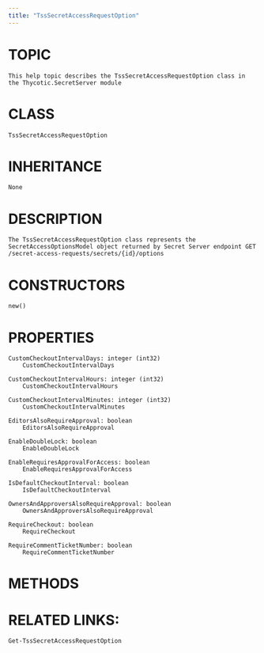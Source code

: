 ```yaml
---
title: "TssSecretAccessRequestOption"
---
```


# TOPIC
    This help topic describes the TssSecretAccessRequestOption class in the Thycotic.SecretServer module

# CLASS
    TssSecretAccessRequestOption

# INHERITANCE
    None

# DESCRIPTION
    The TssSecretAccessRequestOption class represents the SecretAccessOptionsModel object returned by Secret Server endpoint GET /secret-access-requests/secrets/{id}/options

# CONSTRUCTORS
    new()

# PROPERTIES
    CustomCheckoutIntervalDays: integer (int32)
        CustomCheckoutIntervalDays

    CustomCheckoutIntervalHours: integer (int32)
        CustomCheckoutIntervalHours

    CustomCheckoutIntervalMinutes: integer (int32)
        CustomCheckoutIntervalMinutes

    EditorsAlsoRequireApproval: boolean
        EditorsAlsoRequireApproval

    EnableDoubleLock: boolean
        EnableDoubleLock

    EnableRequiresApprovalForAccess: boolean
        EnableRequiresApprovalForAccess

    IsDefaultCheckoutInterval: boolean
        IsDefaultCheckoutInterval

    OwnersAndApproversAlsoRequireApproval: boolean
        OwnersAndApproversAlsoRequireApproval

    RequireCheckout: boolean
        RequireCheckout

    RequireCommentTicketNumber: boolean
        RequireCommentTicketNumber

# METHODS

# RELATED LINKS:
    Get-TssSecretAccessRequestOption